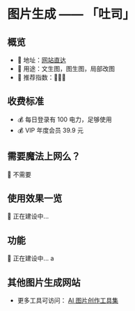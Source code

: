 # 图片生成 —— 「吐司」

##  概览
- 👋 地址：[网站直达](https://tusiart.com/)
- 🔧 用途：文生图，图生图，局部改图
- 👯 推荐指数：🌟🌟🌟

##  收费标准
- 💰 每日登录有 100 电力，足够使用
- 💰 VIP 年度会员 39.9 元

##  需要魔法上网么？
🙅 不需要

##  使用效果一览
👷 正在建设中...

##  功能
👷 正在建设中...
a
## 其他图片生成网站
- 更多工具可访问： [AI 图片创作工具集](https://ai-bot.cn/favorites/best-ai-image-tools/)

